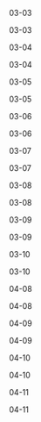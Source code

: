 03-03

03-03

03-04

03-04

03-05

03-05

03-06

03-06

03-07

03-07

03-08

03-08

03-09

03-09

03-10

03-10

04-08

04-08

04-09

04-09

04-10

04-10

04-11

04-11

